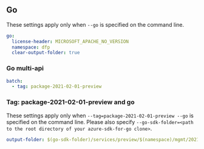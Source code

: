 ## Go

These settings apply only when `--go` is specified on the command line.

```yaml $(go)
go:
  license-header: MICROSOFT_APACHE_NO_VERSION
  namespace: dfp
  clear-output-folder: true
```

### Go multi-api

``` yaml $(go) && $(multiapi)
batch:
  - tag: package-2021-02-01-preview
```

### Tag: package-2021-02-01-preview and go

These settings apply only when `--tag=package-2021-02-01-preview --go` is specified on the command line.
Please also specify `--go-sdk-folder=<path to the root directory of your azure-sdk-for-go clone>`.

```yaml $(tag) == 'package-2021-02-01-preview' && $(go)
output-folder: $(go-sdk-folder)/services/preview/$(namespace)/mgmt/2021-02-01-preview/$(namespace)
```
